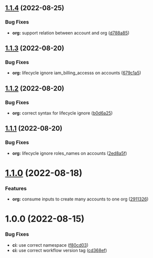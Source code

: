 ## [1.1.4](https://github.com/kolvin/terraform-aws-organizations/compare/v1.1.3...v1.1.4) (2022-08-25)


### Bug Fixes

* **org:** support relation between account and org ([d788a85](https://github.com/kolvin/terraform-aws-organizations/commit/d788a85046efbedb8430b025dac8b617e7f7b78f))

## [1.1.3](https://github.com/kolvin/terraform-aws-organizations/compare/v1.1.2...v1.1.3) (2022-08-20)


### Bug Fixes

* **org:** lifecycle ignore iam_billing_accesss on accounts ([679c1a5](https://github.com/kolvin/terraform-aws-organizations/commit/679c1a5901d7d58410b1dd0a0af80a10b702996f))

## [1.1.2](https://github.com/kolvin/terraform-aws-organizations/compare/v1.1.1...v1.1.2) (2022-08-20)


### Bug Fixes

* **org:** correct syntax for lifecycle ignore ([b0d6a25](https://github.com/kolvin/terraform-aws-organizations/commit/b0d6a25ba6195303cbaedb7c9a52a418d72c7088))

## [1.1.1](https://github.com/kolvin/terraform-aws-organizations/compare/v1.1.0...v1.1.1) (2022-08-20)


### Bug Fixes

* **org:** lifecycle ignore roles_names on accounts ([2ed8a5f](https://github.com/kolvin/terraform-aws-organizations/commit/2ed8a5fbbf73a98db142ef30c184c302ac71e321))

# [1.1.0](https://github.com/kolvin/terraform-aws-organizations/compare/v1.0.0...v1.1.0) (2022-08-18)


### Features

* **org:** consume inputs to create many accounts to one org ([2911326](https://github.com/kolvin/terraform-aws-organizations/commit/291132639322a0fc279143d269fee10815401cf2))

# 1.0.0 (2022-08-15)


### Bug Fixes

* **ci:** use correct namespace ([f80cd03](https://github.com/kolvin/terraform-aws-organizations/commit/f80cd036f9cb71aeb675a0cf13e680940f94382a))
* **ci:** use correct workflow version tag ([cd368ef](https://github.com/kolvin/terraform-aws-organizations/commit/cd368ef74e3423a83782de1f003f75be2af5ca1d))
